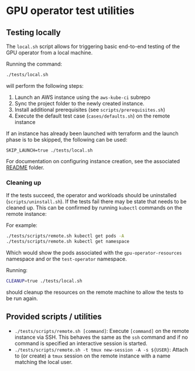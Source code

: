 # GPU operator test utilities

## Testing locally
The `local.sh` script allows for triggering basic end-to-end testing of the GPU
operator from a local machine.

Running the command:
```bash
./tests/local.sh
```
will perform the following steps:
1. Launch an AWS instance using the `aws-kube-ci` subrepo
1. Sync the project folder to the newly created instance.
1. Install additional prerequisites (see `scripts/prerequisites.sh`)
1. Execute the default test case (`cases/defaults.sh`) on the remote instance

If an instance has already been launched with terraform and the launch phase is to be skipped, the following can be used:
```
SKIP_LAUNCH=true ./tests/local.sh
```
For documentation on configuring instance creation, see the associated [README](../aws-kube-ci/README.md) folder.

### Cleaning up
If the tests succeed, the operator and workloads should be uninstalled (`scripts/uninstall.sh`). If the tests fail there may be state that needs to be cleaned up. This can be confirmed by running `kubectl` commands on the remote instance:

For example:
```bash
./tests/scripts/remote.sh kubectl get pods -A
./tests/scripts/remote.sh kubectl get namespace
```

Which would show the pods associated with the `gpu-operator-resources` namespace and or the `test-operator` namespace.

Running:
```bash
CLEANUP=true ./tests/local.sh
```
should cleanup the resources on the remote machine to allow the tests to be run again.

## Provided scripts / utilities

* `./tests/scripts/remote.sh [command]`: Execute `[command]` on the remote instance via SSH. This behaves the same as the `ssh` command and if no command is specified an interactive session is started.
* `./tests/scripts/remote.sh -t tmux new-session -A -s ${USER}`: Attach to (or create) a `tmux` session on the remote instance with a name matching the local user.
